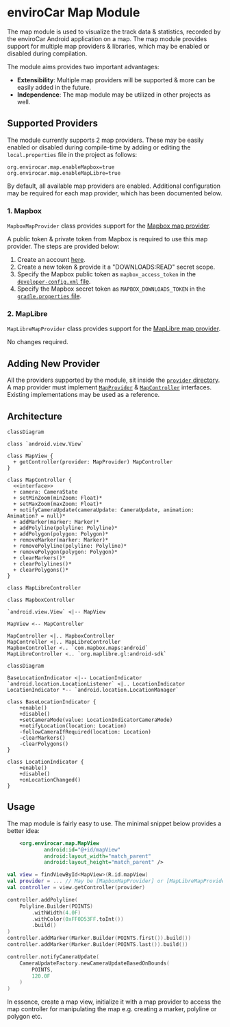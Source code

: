 # enviroCar Map Module

The map module is used to visualize the track data & statistics, recorded by the enviroCar Android application on a map. The map module provides support for multiple map providers & libraries, which may be enabled or disabled during compilation.

The module aims provides two important advantages:

- **Extensibility**: Multiple map providers will be supported & more can be easily added in the future.
- **Independence**: The map module may be utilized in other projects as well.

## Supported Providers

The module currently supports 2 map providers. These may be easily enabled or disabled during compile-time by adding or editing the `local.properties` file in the project as follows:

```properties
org.envirocar.map.enableMapbox=true
org.envirocar.map.enableMapLibre=true
```

By default, all available map providers are enabled. Additional configuration may be required for each map provider, which has been documented below.

### 1. Mapbox

`MapboxMapProvider` class provides support for the [Mapbox map provider](https://www.mapbox.com/).

A public token & private token from Mapbox is required to use this map provider. The steps are provided below:

1. Create an account [here](https://account.mapbox.com/auth/signup/).
2. Create a new token & provide it a "DOWNLOADS:READ" secret scope.
3. Specify the Mapbox public token as `mapbox_access_token` in the [`developer-config.xml` file](./org.envirocar.map/src/main/res/values/developer-config.xml).
4. Specify the Mapbox secret token as `MAPBOX_DOWNLOADS_TOKEN` in the [`gradle.properties` file](./gradle.properties).

### 2. MapLibre

`MapLibreMapProvider` class provides support for the [MapLibre map provider](https://maplibre.org/).

No changes required.

## Adding New Provider

All the providers supported by the module, sit inside the [`provider` directory](org.envirocar.map/src/main/java/org/envirocar/map/provider). A map provider must implement [`MapProvider`](./org.envirocar.map/src/main/java/org/envirocar/map/MapProvider.kt) & [`MapController`](./org.envirocar.map/src/main/java/org/envirocar/map/MapController.kt) interfaces. Existing implementations may be used as a reference.

## Architecture

```mermaid
classDiagram

class `android.view.View`

class MapView {
  + getController(provider: MapProvider) MapController
}

class MapController {
  <<interface>>
  + camera: CameraState
  + setMinZoom(minZoom: Float)*
  + setMaxZoom(maxZoom: Float)*
  + notifyCameraUpdate(cameraUpdate: CameraUpdate, animation: Animation? = null)*
  + addMarker(marker: Marker)*
  + addPolyline(polyline: Polyline)*
  + addPolygon(polygon: Polygon)*
  + removeMarker(marker: Marker)*
  + removePolyline(polyline: Polyline)*
  + removePolygon(polygon: Polygon)*
  + clearMarkers()*
  + clearPolylines()*
  + clearPolygons()*
}

class MapLibreController

class MapboxController

`android.view.View` <|-- MapView

MapView <-- MapController

MapController <|.. MapboxController
MapController <|.. MapLibreController
MapboxController <.. `com.mapbox.maps:android`
MapLibreController <.. `org.maplibre.gl:android-sdk`

```

```mermaid
classDiagram

BaseLocationIndicator <|-- LocationIndicator
`android.location.LocationListener` <|.. LocationIndicator
LocationIndicator *-- `android.location.LocationManager`

class BaseLocationIndicator {
    +enable()
    +disable()
    +setCameraMode(value: LocationIndicatorCameraMode)
    +notifyLocation(location: Location)
    -followCameraIfRequired(location: Location)
    -clearMarkers()
    -clearPolygons()
}

class LocationIndicator {
    +enable()
    +disable()
    +onLocationChanged()
}
```

## Usage

The map module is fairly easy to use. The minimal snippet below provides a better idea:


```xml
    <org.envirocar.map.MapView
            android:id="@+id/mapView"
            android:layout_width="match_parent"
            android:layout_height="match_parent" />
```

```kt
val view = findViewById<MapView>(R.id.mapView)
val provider = ... // May be [MapboxMapProvider] or [MapLibreMapProvider] etc.
val controller = view.getController(provider)

controller.addPolyline(
    Polyline.Builder(POINTS)
        .withWidth(4.0F)
        .withColor(0xFF0D53FF.toInt())
        .build()
)
controller.addMarker(Marker.Builder(POINTS.first()).build())
controller.addMarker(Marker.Builder(POINTS.last()).build())

controller.notifyCameraUpdate(
    CameraUpdateFactory.newCameraUpdateBasedOnBounds(
        POINTS,
        120.0F
    )
)
```

In essence, create a map view, initialize it with a map provider to access the map controller for manipulating the map e.g. creating a marker, polyline or polygon etc.
